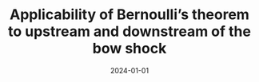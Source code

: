 ---
title: "Applicability of Bernoulli’s theorem to upstream and downstream of the bow shock"
collection: publications
permalink: /publication/Ren2024
date: 2024-01-01
venue: 'Physics of Fluids'
paperurl: '/files/papers/2024/Ren_2024 - Applicability of Bernoulli’s Theorem to Upstream and Downstream of the Bow Shock.pdf'
link: 'https://doi.org/10.1063/5.0223996'
citation: 'Ren, N., Shen, C., Ji, Y., Park, J.-S., Shue, J.-H., <b>Zhou, Y.</b> (2024). Applicability of Bernoulli’s theorem to upstream and downstream of the bow shock. Physics of Fluids, 36, 106610. https://doi.org/10.1063/5.0223996'
---